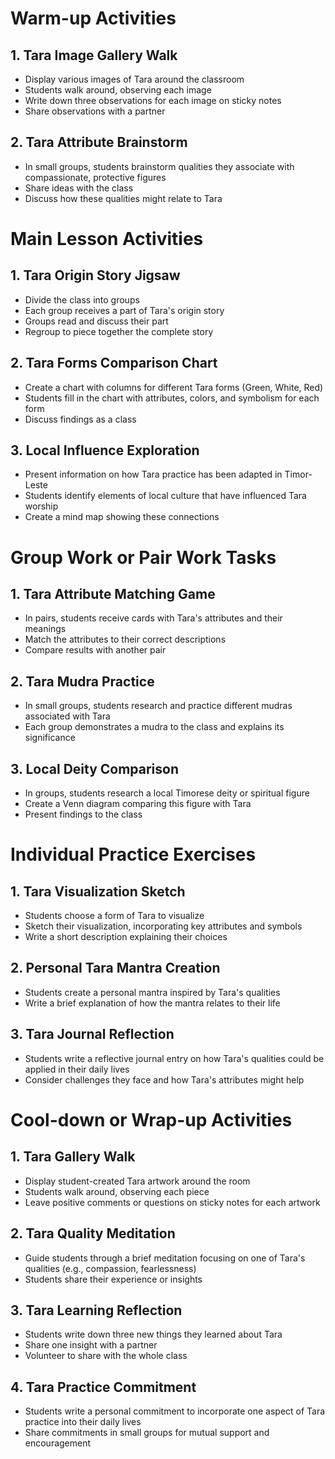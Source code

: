 # Warm-up Activities

## 1. Tara Image Gallery Walk
- Display various images of Tara around the classroom
- Students walk around, observing each image
- Write down three observations for each image on sticky notes
- Share observations with a partner

## 2. Tara Attribute Brainstorm
- In small groups, students brainstorm qualities they associate with compassionate, protective figures
- Share ideas with the class
- Discuss how these qualities might relate to Tara

# Main Lesson Activities

## 1. Tara Origin Story Jigsaw
- Divide the class into groups
- Each group receives a part of Tara's origin story
- Groups read and discuss their part
- Regroup to piece together the complete story

## 2. Tara Forms Comparison Chart
- Create a chart with columns for different Tara forms (Green, White, Red)
- Students fill in the chart with attributes, colors, and symbolism for each form
- Discuss findings as a class

## 3. Local Influence Exploration
- Present information on how Tara practice has been adapted in Timor-Leste
- Students identify elements of local culture that have influenced Tara worship
- Create a mind map showing these connections

# Group Work or Pair Work Tasks

## 1. Tara Attribute Matching Game
- In pairs, students receive cards with Tara's attributes and their meanings
- Match the attributes to their correct descriptions
- Compare results with another pair

## 2. Tara Mudra Practice
- In small groups, students research and practice different mudras associated with Tara
- Each group demonstrates a mudra to the class and explains its significance

## 3. Local Deity Comparison
- In groups, students research a local Timorese deity or spiritual figure
- Create a Venn diagram comparing this figure with Tara
- Present findings to the class

# Individual Practice Exercises

## 1. Tara Visualization Sketch
- Students choose a form of Tara to visualize
- Sketch their visualization, incorporating key attributes and symbols
- Write a short description explaining their choices

## 2. Personal Tara Mantra Creation
- Students create a personal mantra inspired by Tara's qualities
- Write a brief explanation of how the mantra relates to their life

## 3. Tara Journal Reflection
- Students write a reflective journal entry on how Tara's qualities could be applied in their daily lives
- Consider challenges they face and how Tara's attributes might help

# Cool-down or Wrap-up Activities

## 1. Tara Gallery Walk
- Display student-created Tara artwork around the room
- Students walk around, observing each piece
- Leave positive comments or questions on sticky notes for each artwork

## 2. Tara Quality Meditation
- Guide students through a brief meditation focusing on one of Tara's qualities (e.g., compassion, fearlessness)
- Students share their experience or insights

## 3. Tara Learning Reflection
- Students write down three new things they learned about Tara
- Share one insight with a partner
- Volunteer to share with the whole class

## 4. Tara Practice Commitment
- Students write a personal commitment to incorporate one aspect of Tara practice into their daily lives
- Share commitments in small groups for mutual support and encouragement